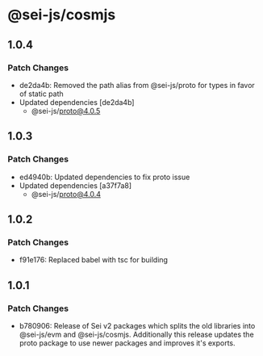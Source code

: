 # @sei-js/cosmjs

## 1.0.4

### Patch Changes

- de2da4b: Removed the path alias from @sei-js/proto for types in favor of static path
- Updated dependencies [de2da4b]
  - @sei-js/proto@4.0.5

## 1.0.3

### Patch Changes

- ed4940b: Updated dependencies to fix proto issue
- Updated dependencies [a37f7a8]
  - @sei-js/proto@4.0.4

## 1.0.2

### Patch Changes

- f91e176: Replaced babel with tsc for building

## 1.0.1

### Patch Changes

- b780906: Release of Sei v2 packages which splits the old libraries into @sei-js/evm and @sei-js/cosmjs. Additionally this release updates the proto package to use newer packages and improves it's exports.
